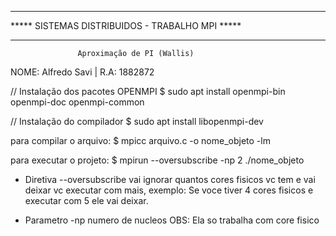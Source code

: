 ****************************************************************
*****         SISTEMAS DISTRIBUIDOS - TRABALHO MPI         *****
****************************************************************
                   Aproximação de PI (Wallis)                  

NOME: Alfredo Savi | R.A: 1882872


// Instalação dos pacotes OPENMPI
$ sudo apt install openmpi-bin openmpi-doc openmpi-common

// Instalação do compilador
$ sudo apt install libopenmpi-dev


para compilar o arquivo:
$ mpicc arquivo.c -o nome_objeto -lm   

para executar o projeto:
$ mpirun --oversubscribe -np 2 ./nome_objeto

* Diretiva --oversubscribe vai ignorar quantos cores fisicos vc tem e vai deixar vc executar com mais, exemplo: Se voce tiver 4 cores fisicos e executar com 5 ele vai deixar.

* Parametro -np numero de nucleos
OBS: Ela so trabalha com core fisico